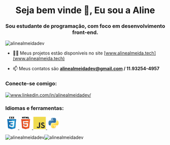 <h1 align="center">Seja bem vinde 👋, Eu sou a Aline</h1>
<h3 align="center">Sou estudante de programação, com foco em desenvolvimento front-end.</h3>

<p align="left"> <img src="https://komarev.com/ghpvc/?username=alinealmeidadev&label=Profile%20views&color=0e75b6&style=flat" alt="alinealmeidadev" /> </p>

- 👨‍💻 Meus projetos estão disponíveis no site [www.alinealmeida.tech](www.alinealmeida.tech)

- 📫 Meus contatos são **alinealmeidadev@gmail.com / 11.93254-4957**

<h3 align="left">Conecte-se comigo:</h3>
<p align="esquerda">
<a href="https://linkedin.com/in/www.linkedin.com/in/alinealmeidadev/" target="blank"><img align="center" src="https://raw.githubusercontent. com/rahuldkjain/github-profile-readme-generator/master/src/images/icons/Social/linked-in-alt.svg" alt="www.linkedin.com/in/alinealmeidadev/" height="30" largura ="40" /></a>
</p>

<h3 align="left">Idiomas e ferramentas:</h3>
<p align="esquerda"> <a href="https://www.w3schools.com/css/" target="_blank" rel="noreferrer"> <img src="https://raw.githubusercontent.com/devicons/devicon/master/icons/css3/css3-original-wordmark.svg" alt="css3" width="40" height="40"/> </a> <a href="https://www.w3.org/html/" target="_blank" rel="noreferrer"> <img src="https://raw.githubusercontent.com/devicons/devicon/master/icons/html5/html5-original-wordmark.svg" alt="html5" width="40" height="40"/> </a> <a href="https://developer.mozilla.org/en-US/docs/Web/JavaScript" target="_blank" rel="noreferrer"> <img src="https://raw.githubusercontent.com/devicons/devicon/master/icons/javascript/javascript-original.svg" alt="javascript" width="40" height="40"/> </a> <a href="https://www.python.org" target="_blank" rel="noreferrer"> <img src="https://raw.githubusercontent.com/devicons/devicon/master/icons/python/python-original.svg" alt="python" width="40" height="40"/> </a> </p>

<p><img align="left" src="https://github-readme-stats.vercel.app/api/top-langs?username=alinealmeidadev&show_icons=true&locale=en&layout=compact" alt="alinealmeidadev" /></p>

<p>&nbsp;<img align="left" src="https://github-readme-stats.vercel.app/api?username=alinealmeidadev&show_icons=true&locale=en" alt="alinealmeidadev" width="360px" /></p>


